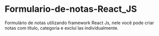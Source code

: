 # Formulario-de-notas-React_JS
 Formulário de notas utilizando framework React Js, nele você pode criar notas com título, categoria e excluí las individualmente.
